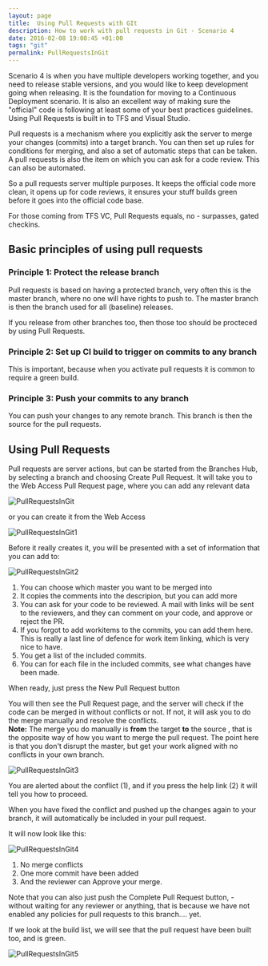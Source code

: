 ```yaml
---
layout: page
title:  Using Pull Requests with GIt
description: How to work with pull requests in Git - Scenario 4
date: 2016-02-08 19:08:45 +01:00
tags: "git"
permalink: PullRequestsInGit
---
```



Scenario 4 is when you have multiple developers working together, and you need to release stable versions, and you would like to keep development going when releasing.  It is the foundation for moving to a Continuous Deployment scenario. 
It is also an excellent way of making sure the "official" code is following at least some of your best practices guidelines.
Using Pull Requests is built in to TFS and Visual Studio.

Pull requests is a mechanism where you explicitly ask the server to merge your changes (commits) into a target branch.  You can then set up rules for conditions for merging, and also a set of automatic steps that can be taken.  A pull requests is also the item on which you can ask for a code review.  This can also be automated. 

So a pull requests server multiple purposes.  It keeps the official code more clean, it opens up for code reviews, it ensures your stuff builds green before it goes into the official code base. 

For those coming from TFS VC, Pull Requests equals, no - surpasses, gated checkins.  
 
## Basic principles of using pull requests

### Principle 1:  Protect the release branch

Pull requests is based on having a protected branch, very often this is the master branch, where no one will have rights to push to.   The master branch is then the branch used for all (baseline) releases. 

If you release from other branches too, then those too should be procteced by using Pull Requests.

### Principle 2:  Set up CI build to trigger on commits to any branch

This is important, because when you activate pull requests it is common to require a green build.  

### Principle 3:  Push your commits  to any branch

You can push your changes to any remote branch.  This branch is then the source for the pull requests.


## Using Pull Requests

Pull requests are server actions, but can be started from the Branches Hub, by selecting a branch and choosing Create Pull Request.  It will take you to the Web Access Pull Request page, where you can add any relevant data

![PullRequestsInGit](img/PullRequestsInGit.png)

or you can create it from the Web Access

![PullRequestsInGit1](img/PullRequestsInGit1.png)


Before it really creates it, you will be presented with a set of information that you can add to:

![PullRequestsInGit2](img/PullRequestsInGit2.png)

1.   You can choose which master you want to be merged into
1.   It copies the comments into the descripion, but you can add more
1.   You can ask for your code to be reviewed. A mail with links will be sent to the reviewers, and they can comment on your code, and approve or reject the PR.
1.   If you forgot to add workitems to the commits, you can add them here.  This is really a last line of defence for work item linking, which is very nice to have.
1.   You get a list of the included commits.  
1.   You can for each file in the included commits, see what changes have been made. 

When ready, just press the New Pull Request button

You will then see the Pull Request page, and the server will check if the code can be merged in without conflicts or not.  If not, it will ask you to do the merge manually and resolve the conflicts.   
**Note:**  The merge you do manually is **from** the target **to** the source , that is the opposite way of how you want to merge the pull request.  The point here is that you don't disrupt the master, but get your work aligned with no conflicts in your own branch. 

![PullRequestsInGit3](img/PullRequestsInGit3.png)

You are alerted about the conflict (1), and if you press the help link (2) it will tell you how to proceed.

When you have fixed the conflict and pushed up the changes again to your branch, it will automatically be included in your pull request. 

It will now look like this:

![PullRequestsInGit4](img/PullRequestsInGit4.png)

1. No merge conflicts
1. One more commit have been added
1. And the reviewer can Approve your merge.  

Note that you can also just push the Complete Pull Request button, - without waiting for any reviewer or anything, that is because we have not enabled any policies for pull requests to this branch....  yet.

If we look at the build list, we will see that the pull request have been built too, and is green.

![PullRequestsInGit5](img/PullRequestsInGit5.png)






